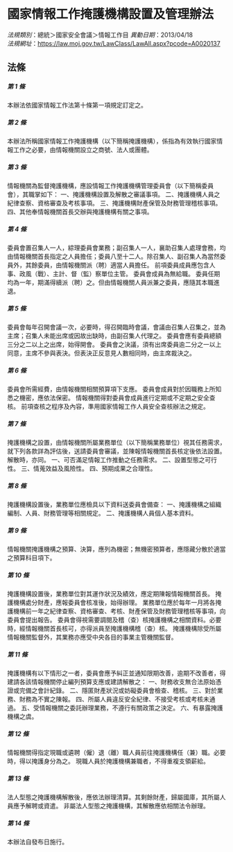 # 國家情報工作掩護機構設置及管理辦法

*法規類別*：總統＞國家安全會議＞情報工作目
*異動日期*：2013/04/18  
*法規網址*：https://law.moj.gov.tw/LawClass/LawAll.aspx?pcode=A0020137



## 法條
##### 第 1 條
本辦法依國家情報工作法第十條第一項規定訂定之。

##### 第 2 條
本辦法所稱國家情報工作掩護機構（以下簡稱掩護機構），係指為有效執行國家情報工作之必要，由情報機關設立之商號、法人或團體。

##### 第 3 條
情報機關為監督掩護機構，應設情報工作掩護機構管理委員會（以下簡稱委員會），其職掌如下：
一、掩護機構設置及解散之審議事項。
二、掩護機構人員之紀律查察、資格審查及考核事項。
三、掩護機構財產保管及財務管理稽核事項。
四、其他奉情報機關首長交辦與掩護機構有關之事項。

##### 第 4 條
委員會置召集人一人，綜理委員會業務；副召集人一人，襄助召集人處理會務，均由情報機關首長指定之人員擔任；委員八至十二人。除召集人、副召集人為當然委員外，其餘委員，由情報機關派（聘）適當人員擔任。
前項委員成員應包含人事、政風（戰）、主計、督（監）察單位主管。
委員會成員為無給職。
委員任期均為一年，期滿得續派（聘）之。但由情報機關人員派兼之委員，應隨其本職進退。

##### 第 5 條
委員會每年召開會議一次，必要時，得召開臨時會議，會議由召集人召集之，並為主席；召集人未能出席或因故出缺時，由副召集人代理之。
委員會應有委員總額三分之二以上之出席，始得開會。
委員會之決議，須有出席委員逾二分之一以上同意，主席不參與表決。但表決正反意見人數相同時，由主席裁決之。

##### 第 6 條
委員會所需經費，由情報機關相關預算項下支應。
委員會成員對於因職務上所知悉之機密，應依法保密。
情報機關得對委員會成員進行定期或不定期之安全查核。
前項查核之程序及內容，準用國家情報工作人員安全查核辦法之規定。

##### 第 7 條
掩護機構之設置，由情報機關所屬業務單位（以下簡稱業務單位）視其任務需求，就下列各款詳為評估後，送請委員會審議，並陳報情報機關首長核定後依法設置。解散時，亦同。
一、可否滿足情報工作推動之任務需求。
二、設置型態之可行性。
三、情蒐效益及風險性。
四、預期成果之合理性。

##### 第 8 條
掩護機構設置後，業務單位應檢具以下資料送委員會備查：
一、掩護機構之組織編制、人員、財務管理等相關規定。
二、掩護機構人員個人基本資料。

##### 第 9 條
情報機關掩護機構之預算、決算，應列為機密；無機密預算者，應隱藏分散於適當之預算科目項下。

##### 第 10 條
掩護機構設置後，業務單位對其運作狀況及績效，應定期陳報情報機關首長。
掩護機構處分財產，應報委員會核准後，始得辦理。
業務單位應於每年一月將各掩護機構前一年之紀律查察、資格審查、考核、財產保管及財務管理稽核等事項，向委員會提出報告。
委員會得視需要調閱及稽（查）核掩護機構之相關資料。必要時，經情報機關首長核可，亦得派員至掩護機構稽（查）核。
掩護機構除受所屬情報機關監督外，其業務亦應受中央各目的事業主管機關監督。

##### 第 11 條
掩護機構有以下情形之一者，委員會應予糾正並通知限期改善，逾期不改善者，得建請各該情報機關停止編列預算支應或建請解散之：
一、財務收支無合法原始憑證或完備之會計紀錄。
二、隱匿財產狀況或妨礙委員會檢查、稽核。
三、對於業務、財務為不實之陳報。
四、所屬人員違反安全紀律、不接受考核或考核未通過。
五、受情報機關之委託辦理業務，不遵行有關政策之決定。
六、有暴露掩護機構之虞。

##### 第 12 條
情報機關得指定現職或遴聘（僱）退（離）職人員前往掩護機構任（兼）職。必要時，得以掩護身分為之。
現職人員於掩護機構兼職者，不得重複支領薪給。

##### 第 13 條
法人型態之掩護機構解散後，應依法辦理清算。其剩餘財產，歸屬國庫，其所屬人員應予解聘或資遣。
非屬法人型態之掩護機構，其解散應依相關法令辦理。

##### 第 14 條
本辦法自發布日施行。


